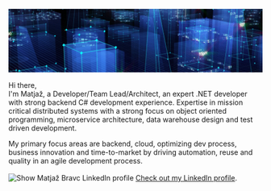 ![Header image](https://github.com/matjazbravc/matjazbravc/blob/main/profile_background.jpg?raw=true)

Hi there,
<br />
I'm Matjaž, a Developer/Team Lead/Architect, an expert .NET developer with strong  backend C# development experience. Expertise in mission critical distributed systems with a strong focus on object oriented programming, microservice architecture, data warehouse design and test driven development.
<br />

My primary focus areas are backend, cloud, optimizing dev process, business innovation and time-to-market by driving automation, reuse and quality in an agile development process.
<br /> <br />
![Show Matjaž Bravc LinkedIn profile](https://static.licdn.com/scds/common/u/img/webpromo/btn_in_20x15.png "Show Matjaž Bravc LinkedIn profile")
[Check out my LinkedIn profile](https://www.linkedin.com/in/matjazbravc/).
